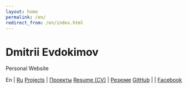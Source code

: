 ```yaml
---
layout: home
permalink: /en/
redirect_from: /en/index.html
---
```

# Dmitrii Evdokimov

Personal Website

En                        | [Ru](/ "Russian language (по-русски)")
[Projects](/en/projects)  | [Проекты](/projects)
[Resume (CV)](/en/resume) | [Резюме](/resume)
[GitHub](/en/github)      |
                          | [Facebook](https://www.facebook.com/dmitrii.evdokimov)
